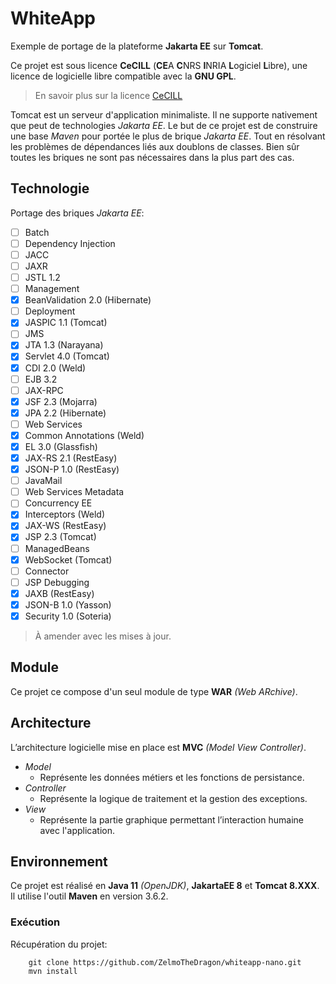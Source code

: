 # WhiteApp

Exemple de portage de la plateforme **Jakarta EE** sur **Tomcat**.

Ce projet est sous licence **CeCILL** (**CE**A **C**NRS **I**NRIA **L**ogiciel **L**ibre),
une licence de logicielle libre compatible avec la **GNU GPL**.

> En savoir plus sur la licence [CeCILL](http://cecill.info/index.fr.html)

Tomcat est un serveur d'application minimaliste.
Il ne supporte nativement que peut de technologies *Jakarta EE*.
Le but de ce projet est de construire une base *Maven* pour portée le plus de brique *Jakarta EE*.
Tout en résolvant les problèmes de dépendances liés aux doublons de classes.
Bien sûr toutes les briques ne sont pas nécessaires dans la plus part des cas. 

## Technologie

Portage des briques *Jakarta EE*:
* [ ] Batch
* [ ] Dependency Injection
* [ ] JACC
* [ ] JAXR
* [ ] JSTL 1.2
* [ ] Management
* [x] BeanValidation 2.0 (Hibernate)
* [ ] Deployment
* [x] JASPIC 1.1 (Tomcat)
* [ ] JMS
* [x] JTA 1.3 (Narayana)
* [x] Servlet 4.0 (Tomcat)
* [x] CDI 2.0 (Weld)
* [ ] EJB 3.2
* [ ] JAX-RPC
* [x] JSF 2.3 (Mojarra)
* [x] JPA 2.2 (Hibernate)
* [ ] Web Services
* [x] Common Annotations (Weld)
* [x] EL 3.0 (Glassfish)
* [x] JAX-RS 2.1 (RestEasy)
* [x] JSON-P 1.0 (RestEasy)
* [ ] JavaMail
* [ ] Web Services Metadata
* [ ] Concurrency EE
* [x] Interceptors (Weld)
* [x] JAX-WS (RestEasy)
* [x] JSP 2.3 (Tomcat)
* [ ] ManagedBeans
* [x] WebSocket (Tomcat)
* [ ] Connector
* [ ] JSP Debugging
* [x] JAXB (RestEasy)
* [x] JSON-B 1.0 (Yasson)
* [x] Security 1.0 (Soteria)

> À amender avec les mises à jour.

## Module

Ce projet ce compose d'un seul module de type **WAR** *(Web ARchive)*.
   
## Architecture

L’architecture logicielle mise en place est **MVC** *(Model View Controller)*.

* *Model*
    * Représente les données métiers et les fonctions de persistance.
* *Controller*
    * Représente la logique de traitement et la gestion des exceptions.
* *View*
    * Représente la partie graphique permettant l’interaction humaine avec l'application.

## Environnement

Ce projet est réalisé en **Java 11** *(OpenJDK)*, **JakartaEE 8** et **Tomcat 8.XXX**.
Il utilise l'outil **Maven** en version 3.6.2.

### Exécution

Récupération du projet:
~~~
    git clone https://github.com/ZelmoTheDragon/whiteapp-nano.git
    mvn install
~~~
